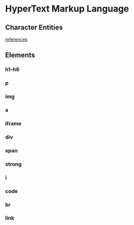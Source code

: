 # HyperText Markup Language

## Character Entities

[references](https://developer.mozilla.org/en-US/docs/Glossary/Entity)

## Elements

### h1-h6

### p

### img

### a

### iframe

### div

### span

### strong

### i

### code

### br

### link
